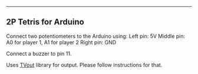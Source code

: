 -----------------------
 2P Tetris for Arduino
-----------------------

Connect two potentiometers to the Arduino using:
Left pin: 5V
Middle pin: A0 for player 1, A1 for player 2
Right pin: GND

Connect a buzzer to pin 11.

Uses [TVout](https://code.google.com/p/arduino-tvout/) library for output. Please follow instructions for that.

